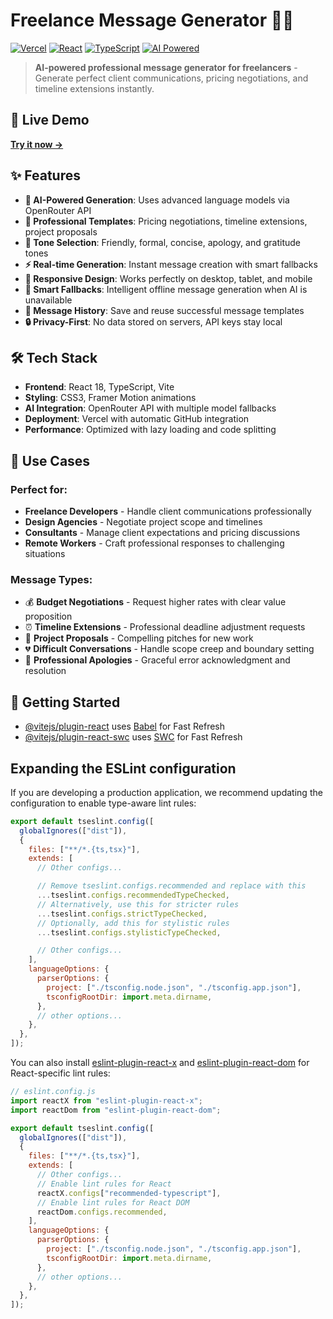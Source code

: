 # Freelance Message Generator 🤖💬

[![Vercel](https://img.shields.io/badge/Deployed%20on-Vercel-black)](https://freelance-message-app.vercel.app/)
[![React](https://img.shields.io/badge/React-18+-blue)](https://reactjs.org/)
[![TypeScript](https://img.shields.io/badge/TypeScript-5+-blue)](https://typescriptlang.org/)
[![AI Powered](https://img.shields.io/badge/AI-OpenRouter-green)](https://openrouter.ai/)

> **AI-powered professional message generator for freelancers** - Generate perfect client communications, pricing negotiations, and timeline extensions instantly.

## 🚀 Live Demo

**[Try it now →](https://freelance-message-app.vercel.app/)**

## ✨ Features

- **🤖 AI-Powered Generation**: Uses advanced language models via OpenRouter API
- **💬 Professional Templates**: Pricing negotiations, timeline extensions, project proposals
- **🎨 Tone Selection**: Friendly, formal, concise, apology, and gratitude tones
- **⚡ Real-time Generation**: Instant message creation with smart fallbacks
- **📱 Responsive Design**: Works perfectly on desktop, tablet, and mobile
- **🎯 Smart Fallbacks**: Intelligent offline message generation when AI is unavailable
- **💾 Message History**: Save and reuse successful message templates
- **🔒 Privacy-First**: No data stored on servers, API keys stay local

## 🛠️ Tech Stack

- **Frontend**: React 18, TypeScript, Vite
- **Styling**: CSS3, Framer Motion animations
- **AI Integration**: OpenRouter API with multiple model fallbacks
- **Deployment**: Vercel with automatic GitHub integration
- **Performance**: Optimized with lazy loading and code splitting

## 🎯 Use Cases

### Perfect for:

- **Freelance Developers** - Handle client communications professionally
- **Design Agencies** - Negotiate project scope and timelines
- **Consultants** - Manage client expectations and pricing discussions
- **Remote Workers** - Craft professional responses to challenging situations

### Message Types:

- 💰 **Budget Negotiations** - Request higher rates with clear value proposition
- ⏰ **Timeline Extensions** - Professional deadline adjustment requests
- 🤝 **Project Proposals** - Compelling pitches for new work
- 💔 **Difficult Conversations** - Handle scope creep and boundary setting
- 🙏 **Professional Apologies** - Graceful error acknowledgment and resolution

## 🚀 Getting Started

- [@vitejs/plugin-react](https://github.com/vitejs/vite-plugin-react/blob/main/packages/plugin-react) uses [Babel](https://babeljs.io/) for Fast Refresh
- [@vitejs/plugin-react-swc](https://github.com/vitejs/vite-plugin-react/blob/main/packages/plugin-react-swc) uses [SWC](https://swc.rs/) for Fast Refresh

## Expanding the ESLint configuration

If you are developing a production application, we recommend updating the configuration to enable type-aware lint rules:

```js
export default tseslint.config([
  globalIgnores(["dist"]),
  {
    files: ["**/*.{ts,tsx}"],
    extends: [
      // Other configs...

      // Remove tseslint.configs.recommended and replace with this
      ...tseslint.configs.recommendedTypeChecked,
      // Alternatively, use this for stricter rules
      ...tseslint.configs.strictTypeChecked,
      // Optionally, add this for stylistic rules
      ...tseslint.configs.stylisticTypeChecked,

      // Other configs...
    ],
    languageOptions: {
      parserOptions: {
        project: ["./tsconfig.node.json", "./tsconfig.app.json"],
        tsconfigRootDir: import.meta.dirname,
      },
      // other options...
    },
  },
]);
```

You can also install [eslint-plugin-react-x](https://github.com/Rel1cx/eslint-react/tree/main/packages/plugins/eslint-plugin-react-x) and [eslint-plugin-react-dom](https://github.com/Rel1cx/eslint-react/tree/main/packages/plugins/eslint-plugin-react-dom) for React-specific lint rules:

```js
// eslint.config.js
import reactX from "eslint-plugin-react-x";
import reactDom from "eslint-plugin-react-dom";

export default tseslint.config([
  globalIgnores(["dist"]),
  {
    files: ["**/*.{ts,tsx}"],
    extends: [
      // Other configs...
      // Enable lint rules for React
      reactX.configs["recommended-typescript"],
      // Enable lint rules for React DOM
      reactDom.configs.recommended,
    ],
    languageOptions: {
      parserOptions: {
        project: ["./tsconfig.node.json", "./tsconfig.app.json"],
        tsconfigRootDir: import.meta.dirname,
      },
      // other options...
    },
  },
]);
```
